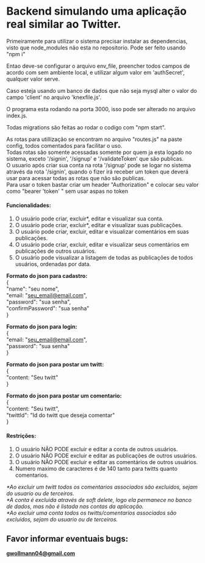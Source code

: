 <h1>Backend simulando uma aplicação real similar ao Twitter.</h1>
<p>Primeiramente para utilizar o sistema precisar instalar as dependencias, visto que node_modules não esta no repositorio. Pode ser feito usando "npm i"</p>
<p>Entao deve-se configurar o arquivo env_file, preencher todos campos de acordo com sem ambiente local, e utilizar algum valor em          'authSecret', qualquer valor serve.</p>
<p>Caso esteja usando um banco de dados que não seja mysql alter o valor do campo 'client' no arquivo 'knexfile.js'.</p>
<p>O programa esta rodando na porta 3000, isso pode ser alterado no arquivo index.js.</p>
<p>Todas migrations são feitas ao rodar o codigo com "npm start".</p>

As rotas para utillização se encontram no arquivo "routes.js" na paste config, todos comentados para facilitar o uso.<br />
Todas rotas são somente acessadas somente por quem ja esta logado no sistema, exceto '/signin', '/signup' e '/validateToken' que são        publicas.<br />
O usuario após criar sua conta na rota '/signup' pode se logar no sistema através da rota '/signin', quando o fizer irá receber um token    que deverá usar para acessar todas as rotas que não são publicas.<br />
Para usar o token bastar criar um header "Authorization" e colocar seu valor como "bearer 'token' " sem usar aspas no token<br />

#### Funcionalidades:<br />
<ol>
<li>O usuário pode criar, excluir*, editar e visualizar sua conta.</li>
<li>O usuário pode criar, excluir*, editar e visualizar suas publicações.</li>
<li>O usuário pode criar, excluir, editar e visualizar comentários em suas publicações.</li>
<li>O usuário pode criar, excluir, editar e visualizar seus comentários em publicações de outros usuários.</li>
<li>O usuário pode visualizar a listagem de todas as publicações de todos usuários, ordenadas por data.</li>
</ol>

**Formato do json para cadastro:**<br />
{<br />
    "name": "seu nome",<br />
    "email: "seu_email@email.com",<br />
    "password": "sua senha",<br />
    "confirmPassword": "sua senha"<br />
}<br />

**Formato do json para login:**<br />
{<br />
    "email: "seu_email@email.com",<br />
    "password": "sua senha"<br />
}<br />

**Formato do json para postar um twitt:**<br />
{<br />
    "content: "Seu twitt"<br />
}<br />

**Formato do json para postar um comentario:**<br />
{<br />
    "content: "Seu twitt",<br />
    "twittId": "Id do twitt que deseja comentar"<br />
}<br />

#### Restrições:<br />
<ol>
<li>O usuário NÃO PODE excluir e editar a conta de outros usuários.</li>
<li>O usuário NÃO PODE excluir e editar as publicações de outros usuários.</li>
<li>O usuário NÃO PODE excluir e editar as comentários de outros usuários.</li>
<li>Numero maximo de caracteres é de 140 tanto para twitts quanto comentarios. </li>
</ol>

<i>*Ao excluir um twitt todos os comentarios associados são excluidos, sejam do usuario ou de terceiros.</i><br />
<i>*A conta é excluida através de soft delete, logo ela permanece no banco de dados, mas não é listada nas contas da aplicação.</i><br />
<i>*Ao excluir uma conta todos os twitts/comentarios associados são excluidos, sejam do usuario ou de terceiros.</i><br />

## Favor informar eventuais bugs:
<strong> gwollmann04@gmail.com </strong>
